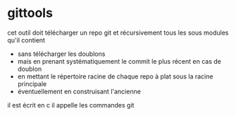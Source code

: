 # gittools

cet outil doit télécharger un repo git et récursivement tous les sous modules qu'il contient
- sans télécharger les doublons
- mais en prenant systématiquement le commit le plus récent en cas de doublon
- en mettant le répertoire racine de chaque repo à plat sous la racine principale
- éventuellement en construisant l'ancienne

il est écrit en c
il appelle les commandes git
